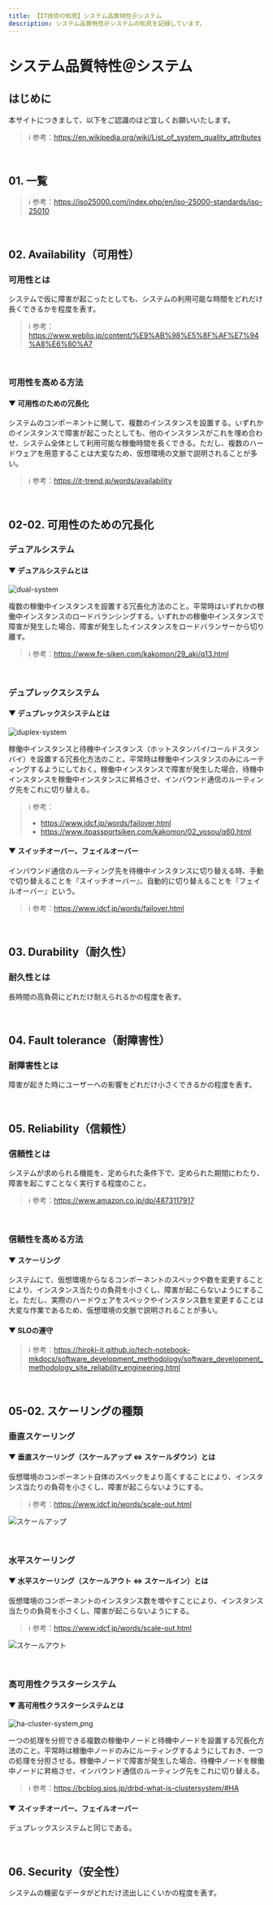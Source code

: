 ```yaml
---
title: 【IT技術の知見】システム品質特性＠システム
description: システム品質特性＠システムの知見を記録しています。
---
```


# システム品質特性＠システム

## はじめに

本サイトにつきまして、以下をご認識のほど宜しくお願いいたします。

> ℹ️ 参考：https://en.wikipedia.org/wiki/List_of_system_quality_attributes

<br>

## 01. 一覧

> ℹ️ 参考：https://iso25000.com/index.php/en/iso-25000-standards/iso-25010

<br>

## 02. Availability（可用性）

### 可用性とは

システムで仮に障害が起こったとしても、システムの利用可能な時間をどれだけ長くできるかを程度を表す。

> ℹ️ 参考：https://www.weblio.jp/content/%E9%AB%98%E5%8F%AF%E7%94%A8%E6%80%A7

<br>

### 可用性を高める方法

#### ▼ 可用性のための冗長化

システムのコンポーネントに関して、複数のインスタンスを設置する。いずれかのインスタンスで障害が起こったとしても、他のインスタンスがこれを埋め合わせ、システム全体として利用可能な稼働時間を長くできる。ただし、複数のハードウェアを用意することは大変なため、仮想環境の文脈で説明されることが多い。

> ℹ️ 参考：https://it-trend.jp/words/availability

<br>

## 02-02. 可用性のための冗長化

### デュアルシステム

#### ▼ デュアルシステムとは

![dual-system](https://raw.githubusercontent.com/hiroki-it/tech-notebook/master/images/dual-system.png)

複数の稼働中インスタンスを設置する冗長化方法のこと。平常時はいずれかの稼働中インスタンスのロードバランシングする。いずれかの稼働中インスタンスで障害が発生した場合、障害が発生したインスタンスをロードバランサーから切り離す。

> ℹ️ 参考：https://www.fe-siken.com/kakomon/29_aki/q13.html

<br>

### デュプレックスシステム

#### ▼ デュプレックスシステムとは

![duplex-system](https://raw.githubusercontent.com/hiroki-it/tech-notebook/master/images/duplex-system.png)

稼働中インスタンスと待機中インスタンス（ホットスタンバイ/コールドスタンバイ）を設置する冗長化方法のこと。平常時は稼働中インスタンスのみにルーティングするようにしておく。稼働中インスタンスで障害が発生した場合、待機中インスタンスを稼働中インスタンスに昇格させ、インバウンド通信のルーティング先をこれに切り替える。

> ℹ️ 参考：
>
> - https://www.idcf.jp/words/failover.html
> - https://www.itpassportsiken.com/kakomon/02_yosou/q60.html

#### ▼ スイッチオーバー、フェイルオーバー

インバウンド通信のルーティング先を待機中インスタンスに切り替える時、手動で切り替えることを『スイッチオーバー』、自動的に切り替えることを『フェイルオーバー』という。

> ℹ️ 参考：https://www.idcf.jp/words/failover.html

<br>

## 03. Durability（耐久性）

### 耐久性とは

長時間の高負荷にどれだけ耐えられるかの程度を表す。

<br>

## 04. Fault tolerance（耐障害性）

### 耐障害性とは

障害が起きた時にユーザーへの影響をどれだけ小さくできるかの程度を表す。

<br>

## 05. Reliability（信頼性）

### 信頼性とは

システムが求められる機能を、定められた条件下で、定められた期間にわたり、障害を起こすことなく実行する程度のこと。

> ℹ️ 参考：https://www.amazon.co.jp/dp/4873117917

<br>

### 信頼性を高める方法

#### ▼ スケーリング

システムにて、仮想環境からなるコンポーネントのスペックや数を変更することにより、インスタンス当たりの負荷を小さくし、障害が起こらないようにすること。ただし、実際のハードウェアをスペックやインスタンス数を変更することは大変な作業であるため、仮想環境の文脈で説明されることが多い。

#### ▼ SLOの遵守

> ℹ️ 参考：https://hiroki-it.github.io/tech-notebook-mkdocs/software_development_methodology/software_development_methodology_site_reliability_engineering.html

<br>

## 05-02. スケーリングの種類

### 垂直スケーリング

#### ▼ 垂直スケーリング（スケールアップ ⇔ スケールダウン）とは

仮想環境のコンポーネント自体のスペックをより高くすることにより、インスタンス当たりの負荷を小さくし、障害が起こらないようにする。

> ℹ️ 参考：https://www.idcf.jp/words/scale-out.html

![スケールアップ](https://raw.githubusercontent.com/hiroki-it/tech-notebook/master/images/スケールアップ.png)

<br>

### 水平スケーリング

#### ▼ 水平スケーリング（スケールアウト ⇔ スケールイン）とは

仮想環境のコンポーネントのインスタンス数を増やすことにより、インスタンス当たりの負荷を小さくし、障害が起こらないようにする。

> ℹ️ 参考：https://www.idcf.jp/words/scale-out.html

![スケールアウト](https://raw.githubusercontent.com/hiroki-it/tech-notebook/master/images/スケールアウト.png)

<br>

### 高可用性クラスターシステム

#### ▼ 高可用性クラスターシステムとは

![ha-cluster-system,png](https://raw.githubusercontent.com/hiroki-it/tech-notebook/master/images/ha-cluster-system,png.png)

一つの処理を分担できる複数の稼働中ノードと待機中ノードを設置する冗長化方法のこと。平常時は稼働中ノードのみにルーティングするようにしておき、一つの処理を分担させる。稼働中ノードで障害が発生した場合、待機中ノードを稼働中ノードに昇格させ、インバウンド通信のルーティング先をこれに切り替える。

> ℹ️ 参考：https://bcblog.sios.jp/drbd-what-is-clustersystem/#HA

#### ▼ スイッチオーバー、フェイルオーバー

デュプレックスシステムと同じである。

<br>

## 06. Security（安全性）

システムの機密なデータがどれだけ流出しにくいかの程度を表す。

<br>
